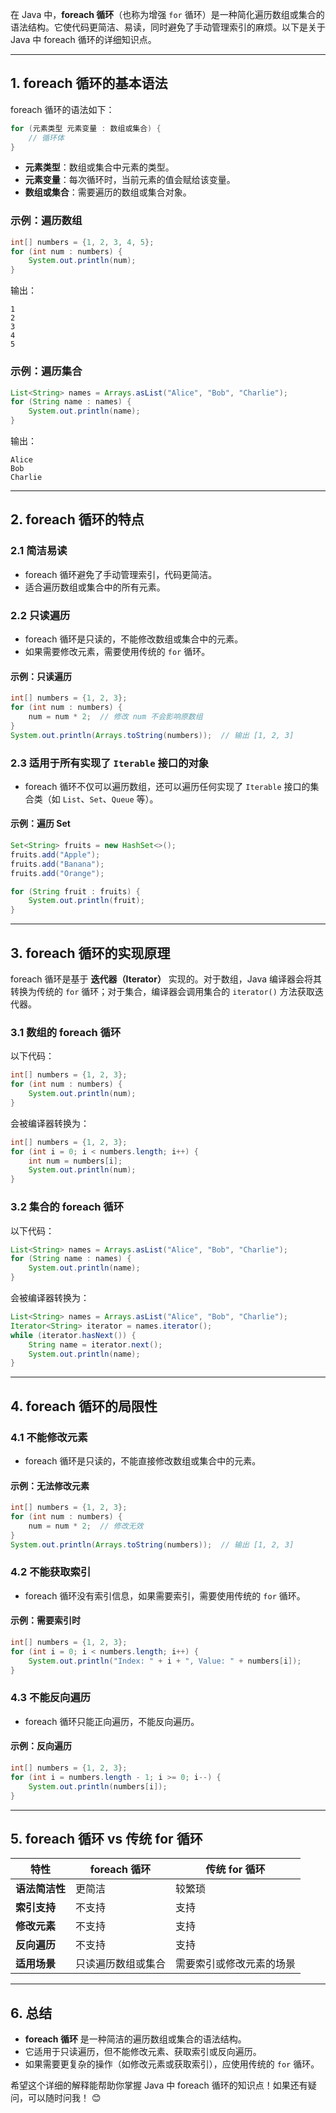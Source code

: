 在 Java 中，**foreach 循环**（也称为增强 `for` 循环）是一种简化遍历数组或集合的语法结构。它使代码更简洁、易读，同时避免了手动管理索引的麻烦。以下是关于 Java 中 foreach 循环的详细知识点。

---

## **1. foreach 循环的基本语法**
foreach 循环的语法如下：
```java
for (元素类型 元素变量 : 数组或集合) {
    // 循环体
}
```
- **元素类型**：数组或集合中元素的类型。
- **元素变量**：每次循环时，当前元素的值会赋给该变量。
- **数组或集合**：需要遍历的数组或集合对象。

### **示例：遍历数组**
```java
int[] numbers = {1, 2, 3, 4, 5};
for (int num : numbers) {
    System.out.println(num);
}
```
输出：
```
1
2
3
4
5
```

### **示例：遍历集合**
```java
List<String> names = Arrays.asList("Alice", "Bob", "Charlie");
for (String name : names) {
    System.out.println(name);
}
```
输出：
```
Alice
Bob
Charlie
```

---

## **2. foreach 循环的特点**
### **2.1 简洁易读**
- foreach 循环避免了手动管理索引，代码更简洁。
- 适合遍历数组或集合中的所有元素。

### **2.2 只读遍历**
- foreach 循环是只读的，不能修改数组或集合中的元素。
- 如果需要修改元素，需要使用传统的 `for` 循环。

#### **示例：只读遍历**
```java
int[] numbers = {1, 2, 3};
for (int num : numbers) {
    num = num * 2;  // 修改 num 不会影响原数组
}
System.out.println(Arrays.toString(numbers));  // 输出 [1, 2, 3]
```

### **2.3 适用于所有实现了 `Iterable` 接口的对象**
- foreach 循环不仅可以遍历数组，还可以遍历任何实现了 `Iterable` 接口的集合类（如 `List`、`Set`、`Queue` 等）。

#### **示例：遍历 Set**
```java
Set<String> fruits = new HashSet<>();
fruits.add("Apple");
fruits.add("Banana");
fruits.add("Orange");

for (String fruit : fruits) {
    System.out.println(fruit);
}
```

---

## **3. foreach 循环的实现原理**
foreach 循环是基于 **迭代器（Iterator）** 实现的。对于数组，Java 编译器会将其转换为传统的 `for` 循环；对于集合，编译器会调用集合的 `iterator()` 方法获取迭代器。

### **3.1 数组的 foreach 循环**
以下代码：
```java
int[] numbers = {1, 2, 3};
for (int num : numbers) {
    System.out.println(num);
}
```
会被编译器转换为：
```java
int[] numbers = {1, 2, 3};
for (int i = 0; i < numbers.length; i++) {
    int num = numbers[i];
    System.out.println(num);
}
```

### **3.2 集合的 foreach 循环**
以下代码：
```java
List<String> names = Arrays.asList("Alice", "Bob", "Charlie");
for (String name : names) {
    System.out.println(name);
}
```
会被编译器转换为：
```java
List<String> names = Arrays.asList("Alice", "Bob", "Charlie");
Iterator<String> iterator = names.iterator();
while (iterator.hasNext()) {
    String name = iterator.next();
    System.out.println(name);
}
```

---

## **4. foreach 循环的局限性**
### **4.1 不能修改元素**
- foreach 循环是只读的，不能直接修改数组或集合中的元素。

#### **示例：无法修改元素**
```java
int[] numbers = {1, 2, 3};
for (int num : numbers) {
    num = num * 2;  // 修改无效
}
System.out.println(Arrays.toString(numbers));  // 输出 [1, 2, 3]
```

### **4.2 不能获取索引**
- foreach 循环没有索引信息，如果需要索引，需要使用传统的 `for` 循环。

#### **示例：需要索引时**
```java
int[] numbers = {1, 2, 3};
for (int i = 0; i < numbers.length; i++) {
    System.out.println("Index: " + i + ", Value: " + numbers[i]);
}
```

### **4.3 不能反向遍历**
- foreach 循环只能正向遍历，不能反向遍历。

#### **示例：反向遍历**
```java
int[] numbers = {1, 2, 3};
for (int i = numbers.length - 1; i >= 0; i--) {
    System.out.println(numbers[i]);
}
```

---

## **5. foreach 循环 vs 传统 for 循环**
| 特性                | foreach 循环                     | 传统 for 循环                  |
|---------------------|----------------------------------|-------------------------------|
| **语法简洁性**      | 更简洁                          | 较繁琐                        |
| **索引支持**        | 不支持                          | 支持                          |
| **修改元素**        | 不支持                          | 支持                          |
| **反向遍历**        | 不支持                          | 支持                          |
| **适用场景**        | 只读遍历数组或集合              | 需要索引或修改元素的场景      |

---

## **6. 总结**
- **foreach 循环** 是一种简洁的遍历数组或集合的语法结构。
- 它适用于只读遍历，但不能修改元素、获取索引或反向遍历。
- 如果需要更复杂的操作（如修改元素或获取索引），应使用传统的 `for` 循环。

希望这个详细的解释能帮助你掌握 Java 中 foreach 循环的知识点！如果还有疑问，可以随时问我！ 😊